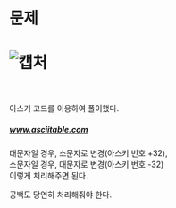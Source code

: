 문제
==
![캡처](https://user-images.githubusercontent.com/73854324/117436304-cff07000-af69-11eb-9fca-9623215e1c04.PNG)
<br><br>
==
아스키 코드를 이용하여 풀이했다.   
##### www.asciitable.com
   
대문자일 경우, 소문자로 변경(아스키 번호 +32),   
소문자일 경우, 대문자로 변경(아스키 번호 -32)   
이렇게 처리해주면 된다.
   
공백도 당연히 처리해줘야 한다.